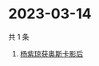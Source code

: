 # 2023-03-14

共 1 条

<!-- BEGIN -->
<!-- 最后更新时间 Tue Mar 14 2023 00:18:14 GMT+0800 (China Standard Time) -->

1. [杨紫琼获奥斯卡影后](https://www.zhihu.com/search?q=杨紫琼获奥斯卡影后)

<!-- END -->
